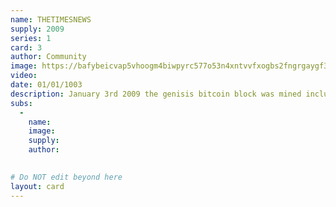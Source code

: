 ```yaml
---
name: THETIMESNEWS
supply: 2009
series: 1
card: 3
author: Community
image: https://bafybeicvap5vhoogm4biwpyrc577o53n4xntvvfxogbs2fngrgaygf3tbm.ipfs.nftstorage.link/
video: 
date: 01/01/1003
description: January 3rd 2009 the genisis bitcoin block was mined including the message "The Times 03/Jan/2009 Chancellor on brink of second bailout for banks". <b> Below you will find various iterations of the original newspaper cover, made by artist in the community. Join the telegram group to find out how you can add your own interation to this sub series. Holders of the main asset will be dropped new iterations as they come out. 
subs: 
  -
    name: 
    image: 
    supply:    
    author: 
    

# Do NOT edit beyond here
layout: card
---
```

